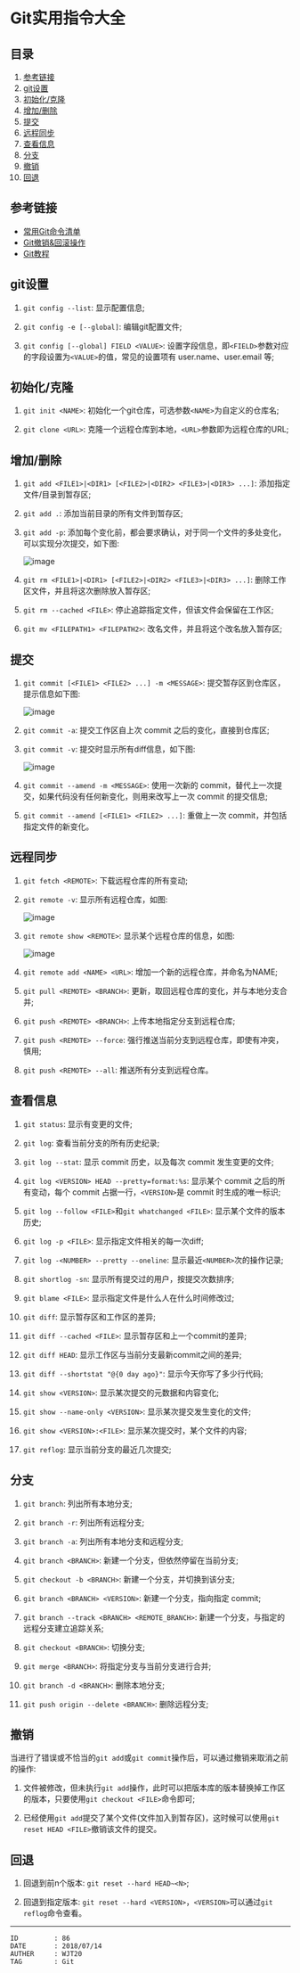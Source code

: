 
# Git实用指令大全 #

## 目录 ##

1. [参考链接](#href1)
2. [git设置](#href2)
3. [初始化/克隆](#href3)
4. [增加/删除](#href4)
5. [提交](#href5)
6. [远程同步](#href6)
7. [查看信息](#href7)
8. [分支](#href8)
9. [撤销](#href9)
10. [回退](#href10)

## <a name="href1">参考链接</a> ##

- [常用Git命令清单](http://www.ruanyifeng.com/blog/2015/12/git-cheat-sheet.html)
- [Git撤销&回滚操作](https://blog.csdn.net/ligang2585116/article/details/71094887)
- [Git教程](https://www.liaoxuefeng.com/wiki/0013739516305929606dd18361248578c67b8067c8c017b000)

## <a name="href2">git设置</a> ##

1. `git config --list`: 显示配置信息;  

2. `git config -e [--global]`: 编辑git配置文件;

3. `git config [--global] FIELD <VALUE>`: 设置字段信息，即`<FIELD>`参数对应的字段设置为`<VALUE>`的值，常见的设置项有 user.name、user.email 等;

## <a name="href3">初始化/克隆</a> ##

1. `git init <NAME>`: 初始化一个git仓库，可选参数`<NAME>`为自定义的仓库名;

2. `git clone <URL>`: 克隆一个远程仓库到本地，`<URL>`参数即为远程仓库的URL;

## <a name="href4">增加/删除</a> ##

1. `git add <FILE1>|<DIR1> [<FILE2>|<DIR2> <FILE3>|<DIR3> ...]`: 添加指定文件/目录到暂存区;

2. `git add .`: 添加当前目录的所有文件到暂存区;

3. `git add -p`: 添加每个变化前，都会要求确认，对于同一个文件的多处变化，可以实现分次提交，如下图:

    ![image](https://raw.githubusercontent.com/WebUnion-core/anthill/master/WJT20/images/w61.png)

4. `git rm <FILE1>|<DIR1> [<FILE2>|<DIR2> <FILE3>|<DIR3> ...]`: 删除工作区文件，并且将这次删除放入暂存区;

5. `git rm --cached <FILE>`: 停止追踪指定文件，但该文件会保留在工作区;

6. `git mv <FILEPATH1> <FILEPATH2>`: 改名文件，并且将这个改名放入暂存区;

## <a name="href5">提交</a> ##

1. `git commit [<FILE1> <FILE2> ...] -m <MESSAGE>`: 提交暂存区到仓库区，提示信息如下图:

    ![image](https://raw.githubusercontent.com/WebUnion-core/anthill/master/WJT20/images/w62.png)

2. `git commit -a`: 提交工作区自上次 commit 之后的变化，直接到仓库区;

3. `git commit -v`: 提交时显示所有diff信息，如下图:

    ![image](https://raw.githubusercontent.com/WebUnion-core/anthill/master/WJT20/images/w63.png)

4. `git commit --amend -m <MESSAGE>`: 使用一次新的 commit，替代上一次提交，如果代码没有任何新变化，则用来改写上一次 commit 的提交信息;

5. `git commit --amend [<FILE1> <FILE2> ...]`: 重做上一次 commit，并包括指定文件的新变化。

## <a name="href6">远程同步</a> ##

1. `git fetch <REMOTE>`: 下载远程仓库的所有变动;

2. `git remote -v`: 显示所有远程仓库，如图:

    ![image](https://raw.githubusercontent.com/WebUnion-core/anthill/master/WJT20/images/w64.png)    

3. `git remote show <REMOTE>`: 显示某个远程仓库的信息，如图:

    ![image](https://raw.githubusercontent.com/WebUnion-core/anthill/master/WJT20/images/w65.png)

4. `git remote add <NAME> <URL>`: 增加一个新的远程仓库，并命名为NAME;

5. `git pull <REMOTE> <BRANCH>`: 更新，取回远程仓库的变化，并与本地分支合并;

6. `git push <REMOTE> <BRANCH>`: 上传本地指定分支到远程仓库;

7. `git push <REMOTE> --force`: 强行推送当前分支到远程仓库，即使有冲突，慎用;

8. `git push <REMOTE> --all`: 推送所有分支到远程仓库。

## <a name="href7">查看信息</a> ##

1. `git status`: 显示有变更的文件;

2. `git log`: 查看当前分支的所有历史纪录;

3. `git log --stat`: 显示 commit 历史，以及每次 commit 发生变更的文件;

4. `git log <VERSION> HEAD --pretty=format:%s`: 显示某个 commit 之后的所有变动，每个 commit 占据一行，`<VERSION>`是 commit 时生成的唯一标识;

5. `git log --follow <FILE>`和`git whatchanged <FILE>`: 显示某个文件的版本历史;

6. `git log -p <FILE>`: 显示指定文件相关的每一次diff;

7. `git log -<NUMBER> --pretty --oneline`: 显示最近`<NUMBER>`次的操作记录;

8. `git shortlog -sn`: 显示所有提交过的用户，按提交次数排序;

9. `git blame <FILE>`: 显示指定文件是什么人在什么时间修改过;

10. `git diff`: 显示暂存区和工作区的差异;

11. `git diff --cached <FILE>`: 显示暂存区和上一个commit的差异;

12. `git diff HEAD`: 显示工作区与当前分支最新commit之间的差异;

13. `git diff --shortstat "@{0 day ago}"`: 显示今天你写了多少行代码;

14. `git show <VERSION>`: 显示某次提交的元数据和内容变化;

15. `git show --name-only <VERSION>`: 显示某次提交发生变化的文件;

16. `git show <VERSION>:<FILE>`: 显示某次提交时，某个文件的内容;

17. `git reflog`: 显示当前分支的最近几次提交;

## <a name="href8">分支</a> ##

1. `git branch`: 列出所有本地分支;

2. `git branch -r`: 列出所有远程分支;

3. `git branch -a`: 列出所有本地分支和远程分支;

4. `git branch <BRANCH>`: 新建一个分支，但依然停留在当前分支;

5. `git checkout -b <BRANCH>`: 新建一个分支，并切换到该分支;

6. `git branch <BRANCH> <VERSION>`: 新建一个分支，指向指定 commit;

7. `git branch --track <BRANCH> <REMOTE_BRANCH>`: 新建一个分支，与指定的远程分支建立追踪关系;

8. `git checkout <BRANCH>`: 切换分支;

9. `git merge <BRANCH>`: 将指定分支与当前分支进行合并;

10. `git branch -d <BRANCH>`: 删除本地分支;

11. `git push origin --delete <BRANCH>`: 删除远程分支;

## <a name="href9">撤销</a> ##

当进行了错误或不恰当的`git add`或`git commit`操作后，可以通过撤销来取消之前的操作:

1. 文件被修改，但未执行`git add`操作，此时可以把版本库的版本替换掉工作区的版本，只要使用`git checkout <FILE>`命令即可;

2. 已经使用`git add`提交了某个文件(文件加入到暂存区)，这时候可以使用`git reset HEAD <FILE>`撤销该文件的提交。

## <a name="href10">回退</a> ##

1. 回退到前n个版本: `git reset --hard HEAD~<N>`;

2. 回退到指定版本: `git reset --hard <VERSION>`，`<VERSION>`可以通过`git reflog`命令查看。

---

```
ID         : 86
DATE       : 2018/07/14
AUTHER     : WJT20
TAG        : Git
```
